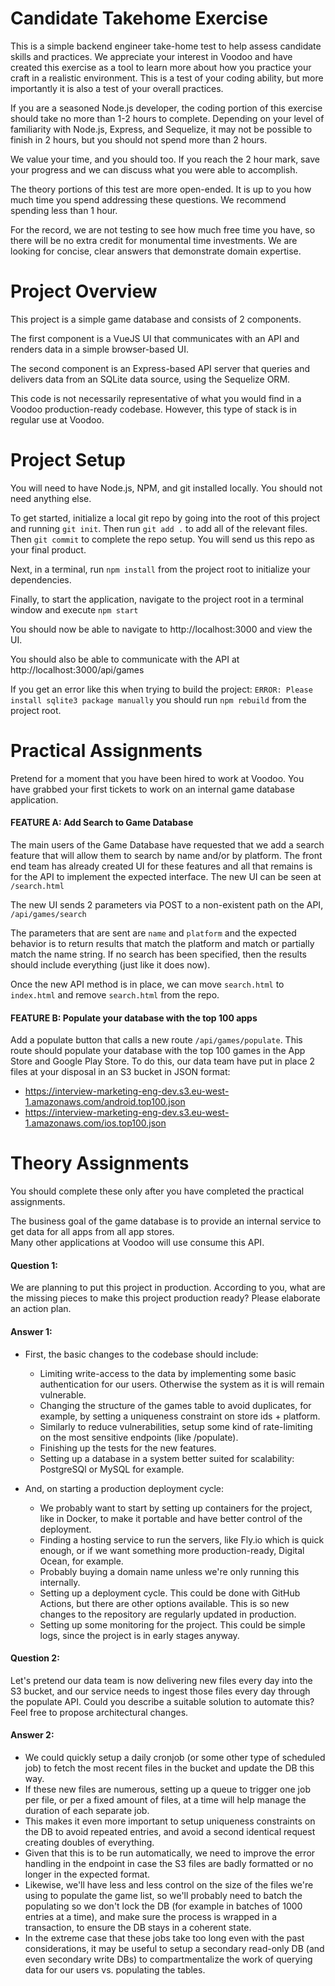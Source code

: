 # Candidate Takehome Exercise
This is a simple backend engineer take-home test to help assess candidate skills and practices.  We appreciate your interest in Voodoo and have created this exercise as a tool to learn more about how you practice your craft in a realistic environment.  This is a test of your coding ability, but more importantly it is also a test of your overall practices.

If you are a seasoned Node.js developer, the coding portion of this exercise should take no more than 1-2 hours to complete.  Depending on your level of familiarity with Node.js, Express, and Sequelize, it may not be possible to finish in 2 hours, but you should not spend more than 2 hours.  

We value your time, and you should too.  If you reach the 2 hour mark, save your progress and we can discuss what you were able to accomplish. 

The theory portions of this test are more open-ended.  It is up to you how much time you spend addressing these questions.  We recommend spending less than 1 hour.  


For the record, we are not testing to see how much free time you have, so there will be no extra credit for monumental time investments.  We are looking for concise, clear answers that demonstrate domain expertise.

# Project Overview
This project is a simple game database and consists of 2 components.  

The first component is a VueJS UI that communicates with an API and renders data in a simple browser-based UI.

The second component is an Express-based API server that queries and delivers data from an SQLite data source, using the Sequelize ORM.

This code is not necessarily representative of what you would find in a Voodoo production-ready codebase.  However, this type of stack is in regular use at Voodoo.

# Project Setup
You will need to have Node.js, NPM, and git installed locally.  You should not need anything else.

To get started, initialize a local git repo by going into the root of this project and running `git init`.  Then run `git add .` to add all of the relevant files.  Then `git commit` to complete the repo setup.  You will send us this repo as your final product.
  
Next, in a terminal, run `npm install` from the project root to initialize your dependencies.

Finally, to start the application, navigate to the project root in a terminal window and execute `npm start`

You should now be able to navigate to http://localhost:3000 and view the UI.

You should also be able to communicate with the API at http://localhost:3000/api/games

If you get an error like this when trying to build the project: `ERROR: Please install sqlite3 package manually` you should run `npm rebuild` from the project root.

# Practical Assignments
Pretend for a moment that you have been hired to work at Voodoo.  You have grabbed your first tickets to work on an internal game database application. 

#### FEATURE A: Add Search to Game Database
The main users of the Game Database have requested that we add a search feature that will allow them to search by name and/or by platform.  The front end team has already created UI for these features and all that remains is for the API to implement the expected interface.  The new UI can be seen at `/search.html`

The new UI sends 2 parameters via POST to a non-existent path on the API, `/api/games/search`

The parameters that are sent are `name` and `platform` and the expected behavior is to return results that match the platform and match or partially match the name string.  If no search has been specified, then the results should include everything (just like it does now).

Once the new API method is in place, we can move `search.html` to `index.html` and remove `search.html` from the repo.

#### FEATURE B: Populate your database with the top 100 apps
Add a populate button that calls a new route `/api/games/populate`. This route should populate your database with the top 100 games in the App Store and Google Play Store.
To do this, our data team have put in place 2 files at your disposal in an S3 bucket in JSON format:

- https://interview-marketing-eng-dev.s3.eu-west-1.amazonaws.com/android.top100.json
- https://interview-marketing-eng-dev.s3.eu-west-1.amazonaws.com/ios.top100.json

# Theory Assignments
You should complete these only after you have completed the practical assignments.

The business goal of the game database is to provide an internal service to get data for all apps from all app stores.  
Many other applications at Voodoo will use consume this API.

#### Question 1:
We are planning to put this project in production. According to you, what are the missing pieces to make this project production ready? 
Please elaborate an action plan.

#### Answer 1:

* First, the basic changes to the codebase should include:
  * Limiting write-access to the data by implementing some basic authentication for our users. Otherwise the system as it is will remain vulnerable.
  * Changing the structure of the games table to avoid duplicates, for example, by setting a uniqueness constraint on store ids + platform.
  * Similarly to reduce vulnerabilities, setup some kind of rate-limiting on the most sensitive endpoints (like /populate).
  * Finishing up the tests for the new features.
  * Setting up a database in a system better suited for scalability: PostgreSQl or MySQL for example.

* And, on starting a production deployment cycle:
  * We probably want to start by setting up containers for the project, like in Docker, to make it portable and have better control of the deployment.
  * Finding a hosting service to run the servers, like Fly.io which is quick enough, or if we want something more production-ready, Digital Ocean, for example.
  * Probably buying a domain name unless we're only running this internally. 
  * Setting up a deployment cycle. This could be done with GitHub Actions, but there are other options available. This is so new changes to the repository are regularly updated in production.
  * Setting up some monitoring for the project. This could be simple logs, since the project is in early stages anyway.


#### Question 2:
Let's pretend our data team is now delivering new files every day into the S3 bucket, and our service needs to ingest those files
every day through the populate API. Could you describe a suitable solution to automate this? Feel free to propose architectural changes.

#### Answer 2:

  * We could quickly setup a daily cronjob (or some other type of scheduled job) to fetch the most recent files in the bucket and update the DB this way.
  * If these new files are numerous, setting up a queue to trigger one job per file, or per a fixed amount of files, at a time will help manage the duration of each separate job.
  * This makes it even more important to setup uniqueness constraints on the DB to avoid repeated entries, and avoid a second identical request creating doubles of everything. 
  * Given that this is to be run automatically, we need to improve the error handling in the endpoint in case the S3 files are badly formatted or no longer in the expected format.
  * Likewise, we'll have less and less control on the size of the files we're using to populate the game list, so we'll probably need to batch the populating so we don't lock the DB (for example in batches of 1000 entries at a time), and make sure the process is wrapped in a transaction, to ensure the DB stays in a coherent state.
  * In the extreme case that these jobs take too long even with the past considerations, it may be useful to setup a secondary read-only DB (and even secondary write DBs) to compartmentalize the work of querying data for our users vs. populating the tables.

